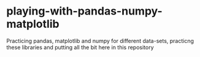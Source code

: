 # playing-with-pandas-numpy-matplotlib
Practicing pandas, matplotlib and numpy for different data-sets, practicng these libraries and putting all the bit here in this repository
